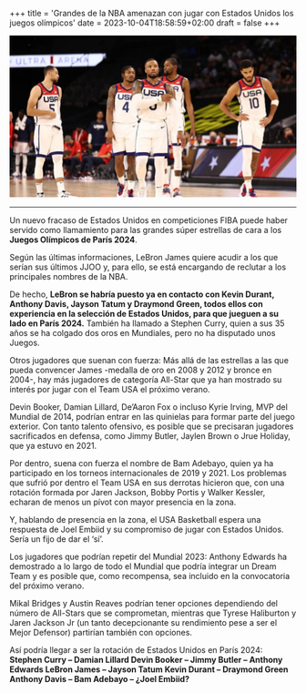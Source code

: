 +++
title = 'Grandes de la NBA amenazan con jugar con Estados Unidos los juegos olímpicos'
date = 2023-10-04T18:58:59+02:00
draft = false
+++

![estados_unidos](static/images/estadosUnidos.jpeg)
***
Un nuevo fracaso de Estados Unidos en competiciones FIBA puede haber servido como llamamiento para las grandes súper estrellas de cara a los **Juegos Olímpicos de París 2024**.

Según las últimas informaciones, LeBron James quiere acudir a los que serían sus últimos JJOO y, para ello, se está encargando de reclutar a los principales nombres de la NBA.

De hecho, **LeBron se habría puesto ya en contacto con Kevin Durant, Anthony Davis, Jayson Tatum y Draymond Green, todos ellos con experiencia en la selección de Estados Unidos, para que jueguen a su lado en París 2024.** También ha llamado a Stephen Curry, quien a sus 35 años se ha colgado dos oros en Mundiales, pero no ha disputado unos Juegos.

Otros jugadores que suenan con fuerza:
Más allá de las estrellas a las que pueda convencer James -medalla de oro en 2008 y 2012 y bronce en 2004-, hay más jugadores de categoría All-Star que ya han mostrado su interés por jugar con el Team USA el próximo verano.

Devin Booker, Damian Lillard, De’Aaron Fox o incluso Kyrie Irving, MVP del Mundial de 2014, podrían entrar en las quinielas para formar parte del juego exterior. Con tanto talento ofensivo, es posible que se precisaran jugadores sacrificados en defensa, como Jimmy Butler, Jaylen Brown o Jrue Holiday, que ya estuvo en 2021.

Por dentro, suena con fuerza el nombre de Bam Adebayo, quien ya ha participado en los torneos internacionales de 2019 y 2021. Los problemas que sufrió por dentro el Team USA en sus derrotas hicieron que, con una rotación formada por Jaren Jackson, Bobby Portis y Walker Kessler, echaran de menos un pívot con mayor presencia en la zona.

Y, hablando de presencia en la zona, el USA Basketball espera una respuesta de Joel Embiid y su compromiso de jugar con Estados Unidos. Sería un fijo de dar el ‘sí’.

Los jugadores que podrían repetir del Mundial 2023:
Anthony Edwards ha demostrado a lo largo de todo el Mundial que podría integrar un Dream Team y es posible que, como recompensa, sea incluido en la convocatoria del próximo verano.

Mikal Bridges y Austin Reaves podrían tener opciones dependiendo del número de All-Stars que se comprometan, mientras que Tyrese Haliburton y Jaren Jackson Jr (un tanto decepcionante su rendimiento pese a ser el Mejor Defensor) partirían también con opciones.

Así podría llegar a ser la rotación de Estados Unidos en París 2024:
**Stephen Curry – Damian Lillard
Devin Booker – Jimmy Butler – Anthony Edwards
LeBron James – Jayson Tatum
Kevin Durant – Draymond Green
Anthony Davis – Bam Adebayo – ¿Joel Embiid?**